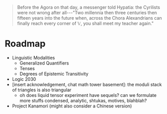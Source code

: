 > Before the Agora on that day, a messenger told Hypatia: the Cyrilists were not wrong after all---"Two millennia then three centuries then fifteen years into the future when, across the Chora Alexandrians can finally reach every corner of 𝕍, you shall meet my teacher again."

# Roadmap

- Linguistic Modalities
  + Generalized Quantifiers
  + Tenses
  + Degrees of Epistemic Transitivity
- Logic 2030
- [insert acknowledgement, chat math tower basement]: the moduli stack of triangles is also triangular
  + oh does liquid tensor experiment have sequels? can we formulate more stuffs condensed, analytic, shtukas, motives, blahblah?
- Project Kanamori (might also consider a Chinese version)

